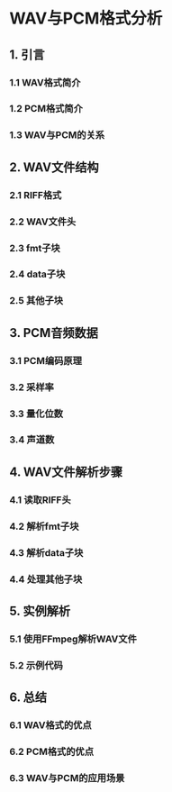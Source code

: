 ﻿# WAV与PCM格式分析

## 1. 引言
### 1.1 WAV格式简介
### 1.2 PCM格式简介
### 1.3 WAV与PCM的关系

## 2. WAV文件结构
### 2.1 RIFF格式
### 2.2 WAV文件头
### 2.3 fmt子块
### 2.4 data子块
### 2.5 其他子块

## 3. PCM音频数据
### 3.1 PCM编码原理
### 3.2 采样率
### 3.3 量化位数
### 3.4 声道数

## 4. WAV文件解析步骤
### 4.1 读取RIFF头
### 4.2 解析fmt子块
### 4.3 解析data子块
### 4.4 处理其他子块

## 5. 实例解析
### 5.1 使用FFmpeg解析WAV文件
### 5.2 示例代码

## 6. 总结
### 6.1 WAV格式的优点
### 6.2 PCM格式的优点
### 6.3 WAV与PCM的应用场景